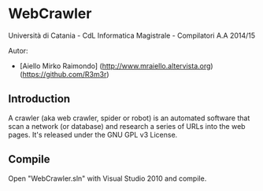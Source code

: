 # WebCrawler

Università di Catania -
CdL Informatica Magistrale -
Compilatori A.A 2014/15

Autor:
- [Aiello Mirko Raimondo] (http://www.mraiello.altervista.org) (https://github.com/R3m3r)

Introduction
------------

A crawler (aka web crawler, spider or robot) is an automated software that scan a network (or database) 
and research a series of URLs into the web pages.
It's released under the GNU GPL v3 License.

Compile
-------

Open "WebCrawler.sln" with Visual Studio 2010 and compile.
